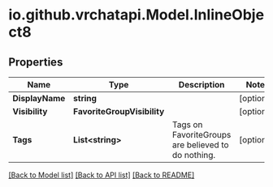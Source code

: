 
# io.github.vrchatapi.Model.InlineObject8

## Properties

Name | Type | Description | Notes
------------ | ------------- | ------------- | -------------
**DisplayName** | **string** |  | [optional] 
**Visibility** | **FavoriteGroupVisibility** |  | [optional] 
**Tags** | **List&lt;string&gt;** | Tags on FavoriteGroups are believed to do nothing. | [optional] 

[[Back to Model list]](../README.md#documentation-for-models)
[[Back to API list]](../README.md#documentation-for-api-endpoints)
[[Back to README]](../README.md)

